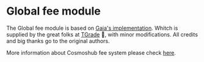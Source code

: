 # Global fee module

The Global fee module is based on [Gaia's implementation](https://github.com/cosmos/gaia). Whitch is supplied by the great folks at [TGrade](https://github.com/confio/tgrade) 👋, with minor modifications. All credits and big thanks go to the original authors.

More information about Cosmoshub fee system please check [here](https://github.com/cosmos/gaia/blob/v17.3.0/docs/docs/modules/globalfee.md).

